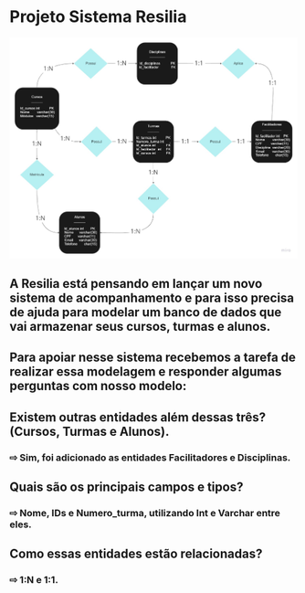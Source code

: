 # Projeto Sistema Resilia

![Diagrama](https://github.com/LuizMatt97/projeto-Sistema-Resilia/blob/main/Diagrama.jpg)


## A Resilia está pensando em lançar um novo sistema de acompanhamento e para isso precisa de ajuda para modelar um banco de dados que vai armazenar seus cursos, turmas e alunos.

## Para apoiar nesse sistema recebemos a tarefa de realizar essa modelagem e responder algumas perguntas com nosso modelo:

##  Existem outras entidades além dessas três? (Cursos, Turmas e Alunos).
### ⇨ Sim, foi adicionado as entidades Facilitadores e Disciplinas.

## Quais são os principais campos e tipos?
### ⇨ Nome, IDs e Numero_turma, utilizando Int e Varchar entre eles.

## Como essas entidades estão relacionadas?
### ⇨ 1:N e 1:1.
